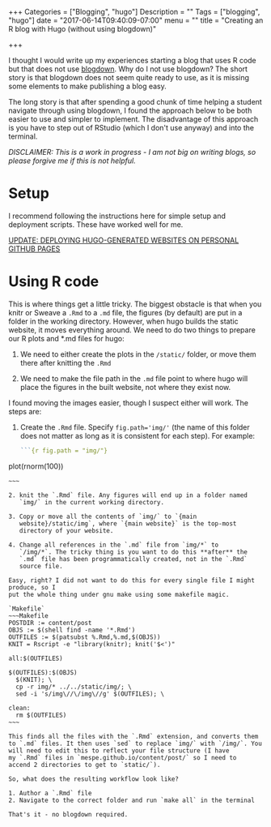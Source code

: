 +++
Categories = ["Blogging", "hugo"]
Description = ""
Tags = ["blogging", "hugo"]
date = "2017-06-14T09:40:09-07:00"
menu = ""
title = "Creating an R blog with Hugo (without using blogdown)"

+++

I thought I would write up my experiences starting a blog that uses R
code but that does not
use [blogdown](https://github.com/rstudio/blogdown). Why do I not use
blogdown? The short story is that blogdown does not seem quite ready to use,
as it is missing some elements to make publishing a blog easy. 

The long story is that after
spending a good chunk of time helping a student navigate through using
blogdown, I found the approach below to be both easier to use and
simpler to implement. The
disadvantage of this approach is you have to step out of RStudio (which
I don't use anyway) and into the terminal.

*DISCLAIMER: This is a work in progress - I am not big on writing
blogs, so please forgive me if this is not helpful.*

# Setup

I recommend following the instructions here for simple setup and
 deployment scripts. These have worked well for me.
 
[UPDATE: DEPLOYING HUGO-GENERATED WEBSITES ON PERSONAL GITHUB PAGES](https://hjdskes.github.io/blog/update-deploying-hugo-on-personal-gh-pages/)

# Using R code

This is where things get a little tricky. The biggest obstacle is that
when you knitr or Sweave a `.Rmd` to a `.md` file, the
figures (by default) are put in a folder in the working
directory. However, when hugo builds the static website, it moves
everything around. We need to do two things to prepare our R plots and
\*.md files for hugo:

  1. We need to either create the plots in the `/static/` folder, or
     move them there after knitting the `.Rmd`
  
  2. We need to make the file path in the `.md` file point to where
     hugo will place the figures in the built website, not where they exist now.
	 
I found moving the images easier, though I suspect either will work. The steps are:

  1. Create the `.Rmd` file. Specify `fig.path='img/'` (the name of
     this folder does not matter as long as it is consistent for each
     step). For example:
	 
	 ~~~R
	 ```{r fig.path = "img/"}
  plot(rnorm(100))
  ```
  ~~~

  2. knit the `.Rmd` file. Any figures will end up in a folder named
     `img/` in the current working directory.
  
  3. Copy or move all the contents of `img/` to `{main
     website}/static/img`, where `{main website}` is the top-most
     directory of your website.
  
  4. Change all references in the `.md` file from `img/*` to
     `/img/*`. The tricky thing is you want to do this **after** the
     `.md` file has been programmatically created, not in the `.Rmd`
     source file.
	 
Easy, right? I did not want to do this for every single file I might produce, so I
put the whole thing under gnu make using some makefile magic.

 `Makefile`
~~~Makefile
POSTDIR := content/post
OBJS := $(shell find -name '*.Rmd')
OUTFILES := $(patsubst %.Rmd,%.md,$(OBJS))
KNIT = Rscript -e "library(knitr); knit('$<')"

all:$(OUTFILES)

$(OUTFILES):$(OBJS)
	$(KNIT); \
	cp -r img/* ../../static/img/; \
	sed -i 's/img\//\/img\//g' $(OUTFILES); \

clean:
	rm $(OUTFILES)
~~~

This finds all the files with the `.Rmd` extension, and converts them
to `.md` files. It then uses `sed` to replace `img/` with `/img/`. You
will need to edit this to reflect your file structure (I have
my `.Rmd` files in `mespe.github.io/content/post/` so I need to
accend 2 directories to get to `static/`).

So, what does the resulting workflow look like?

  1. Author a `.Rmd` file
  2. Navigate to the correct folder and run `make all` in the terminal

That's it - no blogdown required.
